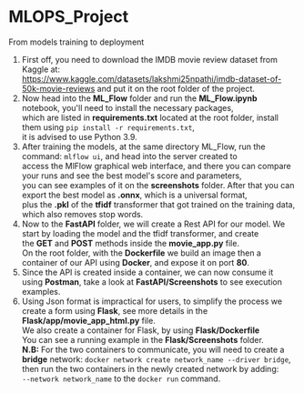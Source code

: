 # MLOPS_Project
From models training to deployment<br>
1. First off, you need to download the IMDB movie review dataset from Kaggle at:<br>
https://www.kaggle.com/datasets/lakshmi25npathi/imdb-dataset-of-50k-movie-reviews
and put it on the root folder of the project.<br>
1. Now head into the **ML_Flow** folder and run the **ML_Flow.ipynb** notebook, you'll need to install the necessary packages,<br>
which are listed in **requirements.txt** located at the root folder, install them using ```pip install -r requirements.txt```,<br>
it is advised to use Python 3.9.<br>
1. After training the models, at the same directory ML_Flow, run the command: ```mlflow ui```, and head into the server created to<br>
access the MlFlow graphical web interface, and there you can compare your runs and see the best model's score and parameters,<br>
you can see examples of it on the **screenshots** folder. After that you can export the best model as **.onnx**, which is a universal format,<br>
plus the **.pkl** of the **tfidf** transformer that got trained on the training data, which also removes stop words.<br>
1. Now to the **FastAPI** folder, we will create a Rest API for our model. We start by loading the model and the tfidf transformer, and create<br>
the **GET** and **POST** methods inside the **movie_app.py** file.<br>
On the root folder, with the **Dockerfile** we build an image then a container of our API using **Docker**, and expose it on port **80**.<br>
1. Since the API is created inside a container, we can now consume it using **Postman**, take a look at **FastAPI/Screenshots** to see execution examples.<br>
1. Using Json format is impractical for users, to simplify the process we create a form using **Flask**, see more details in the **Flask/app/movie_app_html.py** file.<br>
We also create a container for Flask, by using **Flask/Dockerfile**<br>
You can see a running example in the **Flask/Screenshots** folder.<br>
**N.B:** For the two containers to communicate, you will need to create a **bridge** network: ```docker network create network_name --driver bridge```, then run the two containers in the newly created network by adding:<br>```--network network_name``` to the ```docker run``` command.<br>


